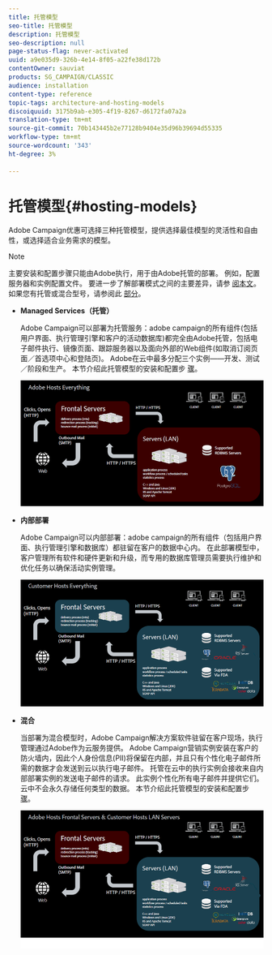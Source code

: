 ```yaml
---
title: 托管模型
seo-title: 托管模型
description: 托管模型
seo-description: null
page-status-flag: never-activated
uuid: a9e035d9-326b-4e14-8f05-a22fe38d172b
contentOwner: sauviat
products: SG_CAMPAIGN/CLASSIC
audience: installation
content-type: reference
topic-tags: architecture-and-hosting-models
discoiquuid: 3175b9ab-e305-4f19-8267-d6172fa07a2a
translation-type: tm+mt
source-git-commit: 70b143445b2e77128b9404e35d96b39694d55335
workflow-type: tm+mt
source-wordcount: '343'
ht-degree: 3%

---
```



# 托管模型{#hosting-models}

Adobe Campaign优惠可选择三种托管模型，提供选择最佳模型的灵活性和自由性，或选择适合业务需求的模型。

>[!NOTE]
>
>主要安装和配置步骤只能由Adobe执行，用于由Adobe托管的部署。 例如，配置服务器和实例配置文件。 要进一步了解部署模式之间的主要差异，请参 [阅本文](https://helpx.adobe.com/cn/campaign/kb/acc-on-prem-vs-hosted.html)。 如果您有托管或混合型号，请参阅此 [部分](../../installation/using/about-hybrid-and-hosted-models.md)。

* **Managed Services（托管）**

   Adobe Campaign可以部署为托管服务：adobe campaign的所有组件(包括用户界面、执行管理引擎和客户的活动数据库)都完全由Adobe托管，包括电子邮件执行、镜像页面、跟踪服务器以及面向外部的Web组件(如取消订阅页面／首选项中心和登陆页)。 Adobe在云中最多分配三个实例——开发、测试／阶段和生产。 本节介绍此托管模型的安装和配置步 [骤](../../installation/using/hosted-model.md)。

   ![](assets/deployment_hosted.png)

* **内部部署**

   Adobe Campaign可以内部部署：adobe campaign的所有组件（包括用户界面、执行管理引擎和数据库）都驻留在客户的数据中心内。 在此部署模型中，客户管理所有软件和硬件更新和升级，而专用的数据库管理员需要执行维护和优化任务以确保活动实例管理。

   ![](assets/deployment_onpremise.png)

* **混合**

   当部署为混合模型时，Adobe Campaign解决方案软件驻留在客户现场，执行管理通过Adobe作为云服务提供。 Adobe Campaign营销实例安装在客户的防火墙内，因此个人身份信息(PII)将保留在内部，并且只有个性化电子邮件所需的数据才会发送到云以执行电子邮件。 托管在云中的执行实例会接收来自内部部署实例的发送电子邮件的请求。 此实例个性化所有电子邮件并提供它们。 云中不会永久存储任何类型的数据。 本节介绍此托管模型的安装和配置步 [骤](../../installation/using/hybrid-model.md)。

   ![](assets/deployment_hybrid.png)

